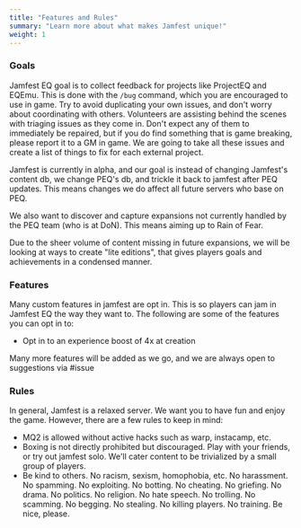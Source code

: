 ```yaml
---
title: "Features and Rules"
summary: "Learn more about what makes Jamfest unique!"
weight: 1
---
```


### Goals

Jamfest EQ goal is to collect feedback for projects like ProjectEQ and EQEmu. This is done with the `/bug` command, which you are encouraged to use in game. Try to avoid duplicating your own issues, and don't worry about coordinating with others. Volunteers are assisting behind the scenes with triaging issues as they come in. Don't expect any of them to immediately be repaired, but if you do find something that is game breaking, please report it to a GM in game. We are going to take all these issues and create a list of things to fix for each external project.

Jamfest is currently in alpha, and our goal is instead of changing Jamfest's content db, we change PEQ's db, and trickle it back to jamfest after PEQ updates. This means changes we do affect all future servers who base on PEQ.

We also want to discover and capture expansions not currently handled by the PEQ team (who is at DoN). This means aiming up to Rain of Fear.

Due to the sheer volume of content missing in future expansions, we will be looking at ways to create "lite editions", that gives players goals and achievements in a condensed manner.

### Features

Many custom features in jamfest are opt in. This is so players can jam in Jamfest EQ the way they want to. The following are some of the features you can opt in to:

- Opt in to an experience boost of 4x at creation

Many more features will be added as we go, and we are always open to suggestions via #issue

### Rules

In general, Jamfest is a relaxed server. We want you to have fun and enjoy the game. However, there are a few rules to keep in mind:

- MQ2 is allowed without active hacks such as warp, instacamp, etc.
- Boxing is not directly prohibited but discouraged. Play with your friends, or try out jamfest solo. We'll cater content to be trivialized by a small group of players.
- Be kind to others. No racism, sexism, homophobia, etc. No harassment. No spamming. No exploiting. No botting. No cheating. No griefing. No drama. No politics. No religion. No hate speech. No trolling. No scamming. No begging. No stealing. No killing players. No training. Be nice, please.
